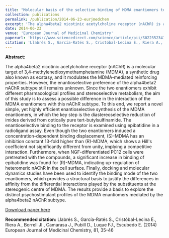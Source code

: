 ```yaml
---
title: "Molecular basis of the selective binding of MDMA enantiomers to the alpha4beta2 nicotinic receptor subtype: Synthesis, pharmacological evaluation and mechanistic studies"
collection: publications
permalink: /publication/2014-06-23-eurjmedchem
excerpt: 'The alpha4beta2 nicotinic acetylcholine receptor (nAChR) is a molecular target of 3,4-methylenedioxymethamphetamine (MDMA), a synthetic drug also known as ecstasy, and it modulates the MDMA-mediated reinforcing properties. Since the two enantiomers exhibit different pharmacological profiles and stereoselective metabolism, the aim of this study is to assess a possible difference in the interaction of the MDMA enantiomers with this nAChR subtype. To this end, we report a novel simple, yet highly efficient enantioselective synthesis of the MDMA enantiomers, in which the key step is the diastereoselective reduction of imides derived from optically pure tert-butylsulfinamide. The enantioselective binding to the receptor is examined using epibatidine in a radioligand assay. Even though the two enantiomers induced a concentration-dependent binding displacement, (S)-MDMA has an inhibition constant 13-fold higher than (R)-MDMA, which shows a Hills coefficient not significantly different from unity, implying a competitive interaction. Furthermore, when NGF-differentiated PC12 cells were pretreated with the compounds, a significant increase in binding of epibatidine was found for (R)-MDMA, indicating up-regulation of heteromeric nAChR in the cell surface. Finally, docking and molecular dynamics studies have been used to identify the binding mode of the two enantiomers, which provides a structural basis to justify the differences in affinity from the differential interactions played by the substituents at the stereogenic centre of MDMA. The results provide a basis to explore the distinct psychostimulant profiles of the MDMA enantiomers mediated by the alpha4beta2 nAChR subtype.'
date: 2014-06-23
venue: 'European Journal of Medicinal Chemistry'
paperurl: 'https://www.sciencedirect.com/science/article/pii/S0223523414003651'
citation: 'Llabrés S., García-Ratés S., Cristóbal-Lecina E., Riera A., Borrell JI., Camarasa J., Pubill D., Luque FJ., Escubedo E. (2014) European Journal of Medicinal Chemistry, 81, 35-46.'
---
```


**Abstract:**

The alpha4beta2 nicotinic acetylcholine receptor (nAChR) is a molecular target of 3,4-methylenedioxymethamphetamine (MDMA), a synthetic drug also known as ecstasy, and it modulates the MDMA-mediated reinforcing properties. However, the enantioselective preference of the alpha4beta2 nAChR subtype still remains unknown. Since the two enantiomers exhibit different pharmacological profiles and stereoselective metabolism, the aim of this study is to assess a possible difference in the interaction of the MDMA enantiomers with this nAChR subtype. To this end, we report a novel simple, yet highly efficient enantioselective synthesis of the MDMA enantiomers, in which the key step is the diastereoselective reduction of imides derived from optically pure tert-butylsulfinamide. The enantioselective binding to the receptor is examined using epibatidine in a radioligand assay. Even though the two enantiomers induced a concentration-dependent binding displacement, (S)-MDMA has an inhibition constant 13-fold higher than (R)-MDMA, which shows a Hill's coefficient not significantly different from unity, implying a competitive interaction. Furthermore, when NGF-differentiated PC12 cells were pretreated with the compounds, a significant increase in binding of epibatidine was found for (R)-MDMA, indicating up-regulation of heteromeric nAChR in the cell surface. Finally, docking and molecular dynamics studies have been used to identify the binding mode of the two enantiomers, which provides a structural basis to justify the differences in affinity from the differential interactions played by the substituents at the stereogenic centre of MDMA. The results provide a basis to explore the distinct psychostimulant profiles of the MDMA enantiomers mediated by the alpha4beta2 nAChR subtype.

[Download paper here](https://www.sciencedirect.com/science/article/pii/S0223523414003651)

**Recommended citation:** Llabrés S., García-Ratés S., Cristóbal-Lecina E., Riera A., Borrell JI., Camarasa J., Pubill D., Luque FJ., Escubedo E. (2014) European Journal of Medicinal Chemistry, 81, 35-46

